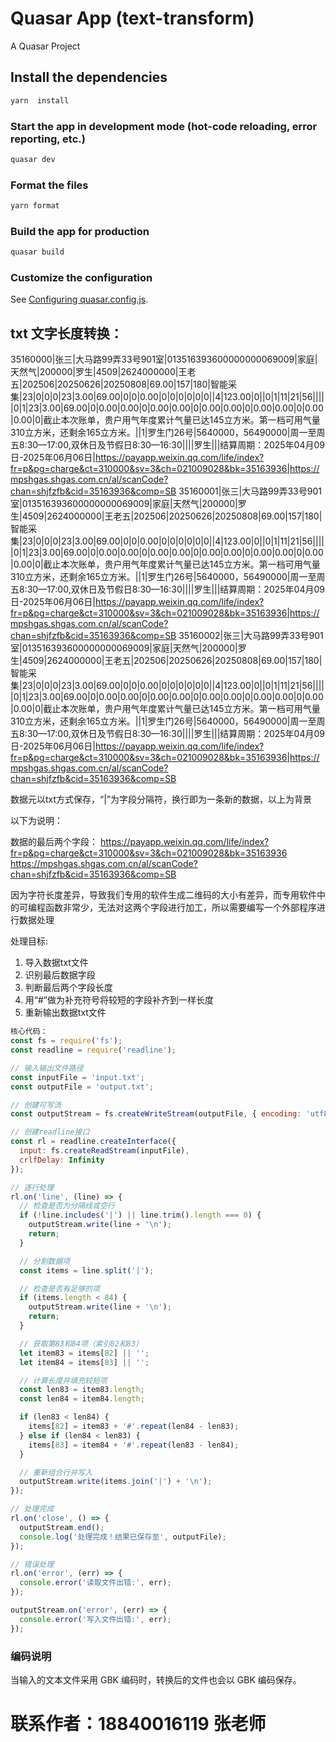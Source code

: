 # Quasar App (text-transform)

A Quasar Project

## Install the dependencies
```bash
yarn  install
```

### Start the app in development mode (hot-code reloading, error reporting, etc.)
```bash
quasar dev
```


 

### Format the files
```bash
yarn format 
```


### Build the app for production
```bash
quasar build
```

### Customize the configuration
See [Configuring quasar.config.js](https://v2.quasar.dev/quasar-cli-vite/quasar-config-js).

## txt 文字长度转换：

35160000|张三|大马路99弄33号901室|013516393600000000069009|家庭|天然气|200000|罗生|4509|2624000000|王老五|202506|20250626|20250808|69.00|157|180|智能采集|23|0|0|0|23|3.00|69.00|0|0|0.00|0|0|0|0|0|0||4|123.00|0||0|1|11|21|56|||||0|1|23|3.00|69.00|0|0.00|0.00|0|0.00|0.00|0|0.00|0.00|0|0.00|0.00|0|0.00|0.00|0|截止本次账单，贵户用气年度累计气量已达145立方米。第一档可用气量310立方米，还剩余165立方米。||1|罗生门26号|5640000，56490000|周一至周五8:30—17:00,双休日及节假日8:30—16:30||||罗生|||结算周期：2025年04月09日-2025年06月06日|https://payapp.weixin.qq.com/life/index?fr=p&pg=charge&ct=310000&sv=3&ch=021009028&bk=35163936|https://mpshgas.shgas.com.cn/al/scanCode?chan=shjfzfb&cid=35163936&comp=SB
35160001|张三|大马路99弄33号901室|013516393600000000069009|家庭|天然气|200000|罗生|4509|2624000000|王老五|202506|20250626|20250808|69.00|157|180|智能采集|23|0|0|0|23|3.00|69.00|0|0|0.00|0|0|0|0|0|0||4|123.00|0||0|1|11|21|56|||||0|1|23|3.00|69.00|0|0.00|0.00|0|0.00|0.00|0|0.00|0.00|0|0.00|0.00|0|0.00|0.00|0|截止本次账单，贵户用气年度累计气量已达145立方米。第一档可用气量310立方米，还剩余165立方米。||1|罗生门26号|5640000，56490000|周一至周五8:30—17:00,双休日及节假日8:30—16:30||||罗生|||结算周期：2025年04月09日-2025年06月06日|https://payapp.weixin.qq.com/life/index?fr=p&pg=charge&ct=310000&sv=3&ch=021009028&bk=35163936|https://mpshgas.shgas.com.cn/al/scanCode?chan=shjfzfb&cid=35163936&comp=SB
35160002|张三|大马路99弄33号901室|013516393600000000069009|家庭|天然气|200000|罗生|4509|2624000000|王老五|202506|20250626|20250808|69.00|157|180|智能采集|23|0|0|0|23|3.00|69.00|0|0|0.00|0|0|0|0|0|0||4|123.00|0||0|1|11|21|56|||||0|1|23|3.00|69.00|0|0.00|0.00|0|0.00|0.00|0|0.00|0.00|0|0.00|0.00|0|0.00|0.00|0|截止本次账单，贵户用气年度累计气量已达145立方米。第一档可用气量310立方米，还剩余165立方米。||1|罗生门26号|5640000，56490000|周一至周五8:30—17:00,双休日及节假日8:30—16:30||||罗生|||结算周期：2025年04月09日-2025年06月06日|https://payapp.weixin.qq.com/life/index?fr=p&pg=charge&ct=310000&sv=3&ch=021009028&bk=35163936|https://mpshgas.shgas.com.cn/al/scanCode?chan=shjfzfb&cid=35163936&comp=SB


数据元以txt方式保存，“|”为字段分隔符，换行即为一条新的数据，以上为背景

以下为说明：

数据的最后两个字段：
https://payapp.weixin.qq.com/life/index?fr=p&pg=charge&ct=310000&sv=3&ch=021009028&bk=35163936
https://mpshgas.shgas.com.cn/al/scanCode?chan=shjfzfb&cid=35163936&comp=SB

因为字符长度差异，导致我们专用的软件生成二维码的大小有差异，而专用软件中的可编程函数非常少，无法对这两个字段进行加工，所以需要编写一个外部程序进行数据处理

处理目标:

1. 导入数据txt文件
2. 识别最后数据字段
3. 判断最后两个字段长度
4. 用“#”做为补充符号将较短的字段补齐到一样长度
5. 重新输出数据txt文件

```javascript
核心代码：
const fs = require('fs');
const readline = require('readline');

// 输入输出文件路径
const inputFile = 'input.txt';
const outputFile = 'output.txt';

// 创建可写流
const outputStream = fs.createWriteStream(outputFile, { encoding: 'utf8' });

// 创建readline接口
const rl = readline.createInterface({
  input: fs.createReadStream(inputFile),
  crlfDelay: Infinity
});

// 逐行处理
rl.on('line', (line) => {
  // 检查是否为分隔线或空行
  if (!line.includes('|') || line.trim().length === 0) {
    outputStream.write(line + '\n');
    return;
  }

  // 分割数据项
  const items = line.split('|');

  // 检查是否有足够的项
  if (items.length < 84) {
    outputStream.write(line + '\n');
    return;
  }

  // 获取第83和84项（索引82和83）
  let item83 = items[82] || '';
  let item84 = items[83] || '';

  // 计算长度并填充较短项
  const len83 = item83.length;
  const len84 = item84.length;

  if (len83 < len84) {
    items[82] = item83 + '#'.repeat(len84 - len83);
  } else if (len84 < len83) {
    items[83] = item84 + '#'.repeat(len83 - len84);
  }

  // 重新组合行并写入
  outputStream.write(items.join('|') + '\n');
});

// 处理完成
rl.on('close', () => {
  outputStream.end();
  console.log('处理完成！结果已保存至', outputFile);
});

// 错误处理
rl.on('error', (err) => {
  console.error('读取文件出错:', err);
});

outputStream.on('error', (err) => {
  console.error('写入文件出错:', err);
});
```

### 编码说明

当输入的文本文件采用 GBK 编码时，转换后的文件也会以 GBK 编码保存。

# 联系作者：18840016119 张老师
